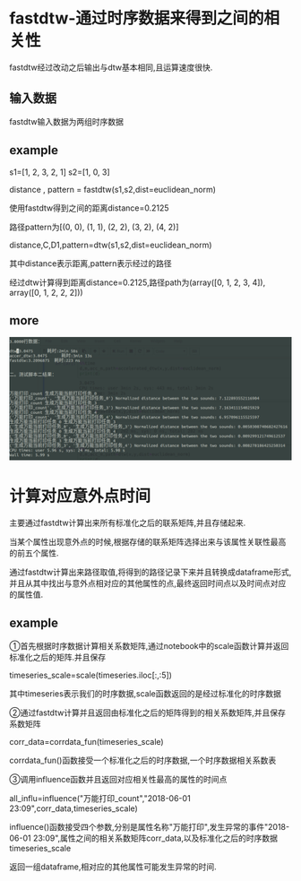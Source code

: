 fastdtw-通过时序数据来得到之间的相关性
=====

fastdtw经过改动之后输出与dtw基本相同,且运算速度很快.



输入数据
----

fastdtw输入数据为两组时序数据




example
---


s1=[1, 2, 3, 2, 1]
s2=[1, 0, 3]

distance , pattern = fastdtw(s1,s2,dist=euclidean_norm)

使用fastdtw得到之间的距离distance=0.2125

路径pattern为[(0, 0), (1, 1), (2, 2), (3, 2), (4, 2)]


distance,C,D1,pattern=dtw(s1,s2,dist=euclidean_norm)

其中distance表示距离,pattern表示经过的路径

经过dtw计算得到距离distance=0.2125,路径path为(array([0, 1, 2, 3, 4]), array([0, 1, 2, 2, 2]))



more
----

![](https://github.com/Orientsoft/prophet-suite/blob/master/fastdtw_corr/2019-03-22%2015-32-39%20%E7%9A%84%E5%B1%8F%E5%B9%95%E6%88%AA%E5%9B%BE.png)



计算对应意外点时间
===


主要通过fastdtw计算出来所有标准化之后的联系矩阵,并且存储起来.

当某个属性出现意外点的时候,根据存储的联系矩阵选择出来与该属性关联性最高的前五个属性.

通过fastdtw计算出来路径取值,将得到的路径记录下来并且转换成dataframe形式,并且从其中找出与意外点相对应的其他属性的点,最终返回时间点以及时间点对应的属性值.

example
---

①首先根据时序数据计算相关系数矩阵,通过notebook中的scale函数计算并返回标准化之后的矩阵.并且保存

timeseries_scale=scale(timeseries.iloc[:,:5])

其中timeseries表示我们的时序数据,scale函数返回的是经过标准化的时序数据


②通过fastdtw计算并且返回由标准化之后的矩阵得到的相关系数矩阵,并且保存系数矩阵

corr_data=corrdata_fun(timeseries_scale)

corrdata_fun()函数接受一个标准化之后的时序数据,一个时序数据相关系数表


③调用influence函数并且返回对应相关性最高的属性的时间点

all_influ=influence("万能打印_count","2018-06-01 23:09",corr_data,timeseries_scale)

influence()函数接受四个参数,分别是属性名称"万能打印",发生异常的事件"2018-06-01 23:09",属性之间的相关系数矩阵corr_data,以及标准化之后的时序数据timeseries_scale

返回一组dataframe,相对应的其他属性可能发生异常的时间.


